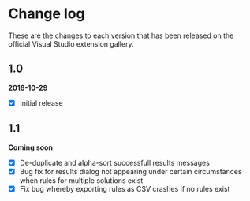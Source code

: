 # Change log


These are the changes to each version that has been released
on the official Visual Studio extension gallery.

## 1.0

**2016-10-29**

- [x] Initial release


## 1.1

**Coming soon**

- [x] De-duplicate and alpha-sort successfull results messages
- [x] Bug fix for results dialog not appearing under certain circumstances when rules for multiple solutions exist
- [x] Fix bug whereby exporting rules as CSV crashes if no rules exist
